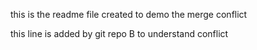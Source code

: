 this is the readme file created to demo the merge conflict

this line is added by git repo B to understand conflict

